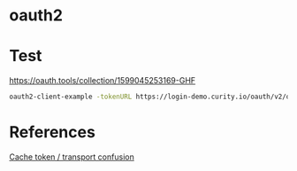 # oauth2

# Test

https://oauth.tools/collection/1599045253169-GHF

```bash
oauth2-client-example -tokenURL https://login-demo.curity.io/oauth/v2/oauth-token -clientID demo-backend-client -clientSecret MJlO3binatD9jk1
```

# References

[Cache token / transport confusion](https://github.com/golang/oauth2/issues/84)
